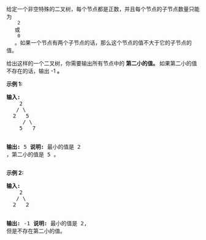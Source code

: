 <html>
 <body>
  <p>
   给定一个非空特殊的二叉树，每个节点都是正数，并且每个节点的子节点数量只能为
   <code>
    2
   </code>
   或
   <code>
    0
   </code>
   。如果一个节点有两个子节点的话，那么这个节点的值不大于它的子节点的值。
  </p>
  <p>
   给出这样的一个二叉树，你需要输出所有节点中的
   <strong>
    第二小的值。
   </strong>
   如果第二小的值不存在的话，输出 -1
   <strong>
    。
   </strong>
  </p>
  <p>
   <strong>
    示例 1:
   </strong>
  </p>
  <pre>
<strong>输入:</strong> 
    2
   / \
  2   5
     / \
    5   7

<strong>输出:</strong> 5
<strong>说明:</strong> 最小的值是 2 ，第二小的值是 5 。
</pre>
  <p>
   <strong>
    示例 2:
   </strong>
  </p>
  <pre>
<strong>输入:</strong> 
    2
   / \
  2   2

<strong>输出:</strong> -1
<strong>说明:</strong> 最小的值是 2, 但是不存在第二小的值。
</pre>
 </body>
</html>